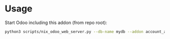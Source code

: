 # Usage

Start Odoo including this addon (from repo root):

```bash
python3 scripts/nix_odoo_web_server.py --db-name mydb --addon account_avatax_oca
```
